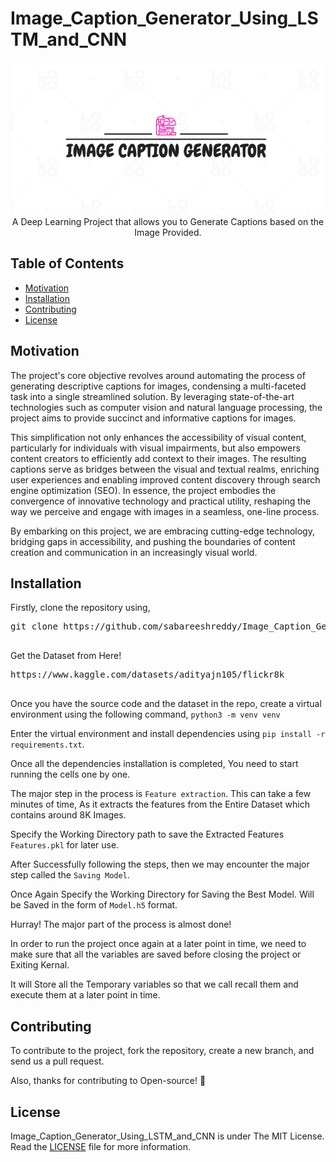 # Image_Caption_Generator_Using_LSTM_and_CNN

<p align="center">
    <a href="https://github.com/Sabareesh000/Lock_Unlock_A_Computer_Using_RFID"><img src="image .png"  border="0"></a>
    <br>A Deep Learning Project that allows you to Generate Captions based on the Image Provided.
</p>

## Table of Contents

-   [Motivation](##Motivation)
-   [Installation](##Installation)
-   [Contributing](##Contributing)
-   [License](##License)

## Motivation
The project's core objective revolves around automating the process of generating descriptive captions for images, condensing a multi-faceted task into a single streamlined solution. By leveraging state-of-the-art technologies such as computer vision and natural language processing, the project aims to provide succinct and informative captions for images. 

This simplification not only enhances the accessibility of visual content, particularly for individuals with visual impairments, but also empowers content creators to efficiently add context to their images. The resulting captions serve as bridges between the visual and textual realms, enriching user experiences and enabling improved content discovery through search engine optimization (SEO). In essence, the project embodies the convergence of innovative technology and practical utility, reshaping the way we perceive and engage with images in a seamless, one-line process.

By embarking on this project, we are embracing cutting-edge technology, bridging gaps in accessibility, and pushing the boundaries of content creation and communication in an increasingly visual world.

## Installation

Firstly, clone the repository using,

<pre>
git clone https://github.com/sabareeshreddy/Image_Caption_Generator_Using_LSTM_and_CNN

</pre>

Get the Dataset from Here!
<pre>
https://www.kaggle.com/datasets/adityajn105/flickr8k

</pre>


Once you have the source code and the dataset in the repo, create a virtual environment using the following command,
`python3 -m venv venv`

Enter the virtual environment and install dependencies using `pip install -r requirements.txt`.

Once all the dependencies installation is completed, You need to start running the cells one by one.

The major step in the process is `Feature extraction`. This can take a few minutes of time, As it extracts the features from the Entire Dataset which contains around 8K Images.

Specify the Working Directory path to save the Extracted Features `Features.pkl` for later use.

After Successfully following the steps, then we may encounter the major step called the `Saving Model`.

Once Again Specify the Working Directory for Saving the Best Model. Will be Saved in the form of `Model.h5` format.

Hurray! The major part of the process is almost done!

In order to run the project once again at a later point in time, we need to make sure that all the variables are saved before closing the project or Exiting Kernal.

It will Store all the Temporary variables so that we call recall them and execute them at a later point in time.

## Contributing

To contribute to the project, fork the repository, create a new branch, and send us a pull request.

Also, thanks for contributing to Open-source! 💖


## License

Image_Caption_Generator_Using_LSTM_and_CNN is under The MIT License. Read the [LICENSE](https://github.com/sabareeshreddy/Image_Caption_Generator_Using_LSTM_and_CNN/blob/main/LICENSE) file for more information.



